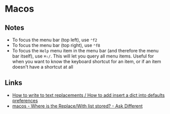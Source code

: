 # Macos

## Notes

- To focus the menu bar (top left), use `⌃f2`
- To focus the menu bar (top right), use `⌃f8`
- To focus the `Help` menu item in the menu bar (and therefore the menu bar itself), use `⌘⇧/`. This will let you query all menu items. Useful for when you want to know the keyboard shortcut for an item, or if an item doesn't have a shortcut at all

## Links

- [How to write to text replacements / How to add insert a dict into defaults preferences](https://apple.stackexchange.com/questions/110776/writing-to-nsuserdictionaryreplacementitems-with-defaults)
- [macos - Where is the Replace/With list stored? - Ask Different](https://apple.stackexchange.com/questions/124048/where-is-the-replace-with-list-stored)
